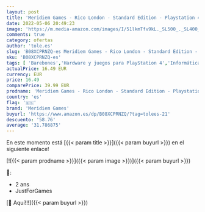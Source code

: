 ```yaml
---
layout: post
title: 'Meridiem Games - Rico London - Standard Edition - Playstation 4'
date: 2022-05-06 20:49:23
image: 'https://m.media-amazon.com/images/I/51lkmTfv9kL._SL500_._SL400_.jpg'
comments: true
category: ofertas
author: 'tole.es'
slug: 'B08XCPRNZQ-es Meridiem Games - Rico London - Standard Edition -...'
sku: 'B08XCPRNZQ-es'
tags: [ 'Barebones','Hardware y juegos para PlayStation 4','Informática','Juegos para PlayStation 4','Videojuegos','meridiem games','playstation','🇪🇸', ]
actualPrice: 16.49 EUR
currency: EUR
price: 16.49
comparePrice: 39.99 EUR
prodname: 'Meridiem Games - Rico London - Standard Edition - Playstation 4'
country: 'es'
flag: '🇪🇸'
brand: 'Meridiem Games'
buyurl: 'https://www.amazon.es/dp/B08XCPRNZQ/?tag=tolees-21'
descuento: '58.76'
average: '31.786875'
---
```


En este momento está [{{< param title >}}]({{< param buyurl >}}) en el siguiente enlace!

[![{{< param prodname >}}]({{< param image >}})]({{< param buyurl >}})

🔎:

- 2 ans
- JustForGames

[🛒 Aquí!!!]({{< param buyurl >}})
